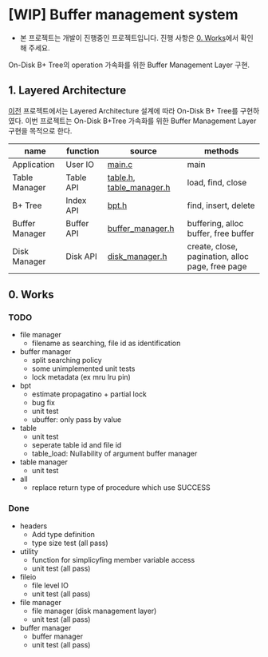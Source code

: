# [WIP] Buffer management system

- 본 프로젝트는 개발이 진행중인 프로젝트입니다. 진행 사항은 [0. Works](#0-works)에서 확인해 주세요.

On-Disk B+ Tree의 operation 가속화를 위한 Buffer Management Layer 구현.

## 1. Layered Architecture

[이전](../project2) 프로젝트에서는 Layered Architecture 설계에 따라 On-Disk B+ Tree를 구현하였다. 이번 프로젝트는 On-Disk B+Tree 가속화를 위한 Buffer Management Layer 구현을 목적으로 한다.

| name | function | source | methods |
| ---- | -------- | ------ | ------- |
| Application | User IO | [main.c](./src/main.c) | main |
| Table Manager | Table API | [table.h](./include/table.h), [table_manager.h](./include/table_manager.h) | load, find, close |
| B+ Tree | Index API | [bpt.h](./include/bpt.h) | find, insert, delete |
| Buffer Manager | Buffer API | [buffer_manager.h](./include/buffer_manager.h) | buffering, alloc buffer, free buffer |
| Disk Manager | Disk API | [disk_manager.h](./include/disk_manager.h) | create, close, pagination, alloc page, free page |

## 0. Works

### TODO
- file manager
    - filename as searching, file id as identification
- buffer manager
    - split searching policy
    - some unimplemented unit tests
    - lock metadata (ex mru lru pin)
- bpt
    - estimate propagatino + partial lock
    - bug fix
    - unit test
    - ubuffer: only pass by value
- table
    - unit test
    - seperate table id and file id
    - table_load: Nullability of argument buffer manager
- table manager
    - unit test
- all
    - replace return type of procedure which use SUCCESS

### Done
- headers
    - Add type definition
    - type size test (all pass)
- utility
    - function for simplicyfing member variable access
    - unit test (all pass)
- fileio
    - file level IO
    - unit test (all pass)
- file manager
    - file manager (disk management layer)
    - unit test (all pass)
- buffer manager
    - buffer manager
    - unit test (all pass)
